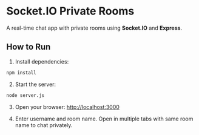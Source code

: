 # Socket.IO Private Rooms

A real-time chat app with private rooms using **Socket.IO** and **Express**.

## How to Run

1. Install dependencies:
```bash
npm install
```

2. Start the server:
```bash
node server.js
```

3. Open your browser: 
[http://localhost:3000](http://localhost:3000)

4. Enter username and room name.
Open in multiple tabs with same room name to chat privately.


